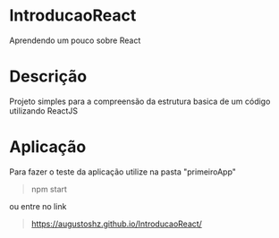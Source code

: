 # IntroducaoReact
Aprendendo um pouco sobre React

# Descrição

Projeto simples para a compreensão da estrutura basica de um código utilizando ReactJS

# Aplicação

Para fazer o teste da aplicação utilize na pasta "primeiroApp"

> npm start

ou entre no link 
> https://augustoshz.github.io/IntroducaoReact/
